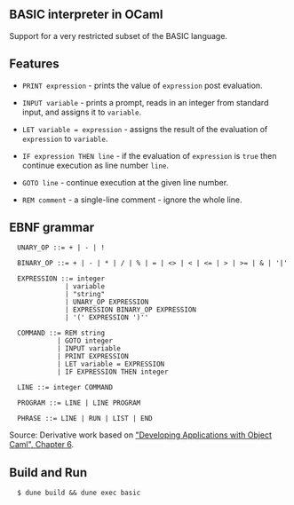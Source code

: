 ## BASIC interpreter in OCaml

Support for a very restricted subset of the BASIC language.


## Features

  * `PRINT expression` - prints the value of `expression` post evaluation.

  * `INPUT variable` - prints a prompt, reads in an integer from standard input, and assigns it to `variable`.

  * `LET variable = expression` - assigns the result of the evaluation of `expression` to `variable`.

  * `IF expression THEN line` - if the evaluation of `expression` is `true` then continue execution as line number `line`.

  * `GOTO line` - continue execution at the given line number.

  * `REM comment` - a single-line comment - ignore the whole line.


## EBNF grammar

```
  UNARY_OP ::= + | - | !

  BINARY_OP ::= + | - | * | / | % | = | <> | < | <= | > | >= | & | '|'

  EXPRESSION ::= integer
              | variable
              | "string"
              | UNARY_OP EXPRESSION
              | EXPRESSION BINARY_OP EXPRESSION
              | '(' EXPRESSION ')''

  COMMAND ::= REM string
            | GOTO integer
            | INPUT variable
            | PRINT EXPRESSION
            | LET variable = EXPRESSION
            | IF EXPRESSION THEN integer

  LINE ::= integer COMMAND

  PROGRAM ::= LINE | LINE PROGRAM

  PHRASE ::= LINE | RUN | LIST | END

```

Source: Derivative work based on ["Developing Applications with Object Caml", Chapter 6](https://caml.inria.fr/pub/docs/oreilly-book/html/book-ora058.html).


## Build and Run

```
  $ dune build && dune exec basic

```
